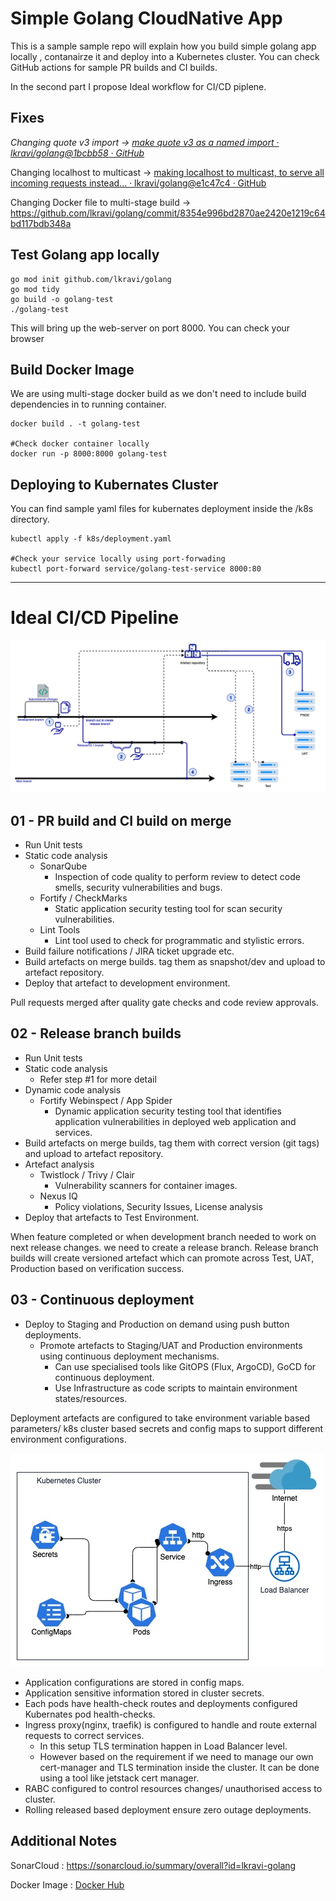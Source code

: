 # Simple Golang CloudNative App

This is a sample sample repo will explain how you build simple golang app locally , contanairze it and deploy into a Kubernetes cluster. You can check GitHub actions for sample PR builds and CI builds.

 In the second part I propose Ideal workflow for CI/CD piplene.

## Fixes

*Changing quote v3 import -> [make quote v3 as a named import · lkravi/golang@1bcbb58 · GitHub](https://github.com/lkravi/golang/commit/1bcbb58eb0785d30b5bde4602f4cddb433d41fbf)*

Changing localhost to multicast -> [making localhost to multicast, to serve all incoming requests instead… · lkravi/golang@e1c47c4 · GitHub](https://github.com/lkravi/golang/commit/e1c47c44b2389aa73c1ea8a5dce78181bf1ef105)

Changing Docker file to multi-stage build -> https://github.com/lkravi/golang/commit/8354e996bd2870ae2420e1219c64bd117bdb348a

## Test Golang app locally

```
go mod init github.com/lkravi/golang
go mod tidy
go build -o golang-test
./golang-test
```

This will bring up the web-server on port 8000. You can check your browser

## Build Docker Image

We are using multi-stage docker build as we don't need to include build dependencies in to running container.

```
docker build . -t golang-test

#Check docker container locally
docker run -p 8000:8000 golang-test
```

## Deploying to Kubernates Cluster

You can find sample yaml files for kubernates deployment inside the /k8s directory.

```
kubectl apply -f k8s/deployment.yaml

#Check your service locally using port-forwading
kubectl port-forward service/golang-test-service 8000:80
```

------------------------

## 

# Ideal CI/CD Pipeline

![Alt text](/doc_img/ci-cd-ideal.png?raw=true "Ideal CI/CD Pipleline")

## 01 - PR build and CI build on merge

* Run Unit tests
* Static code analysis
  - SonarQube
    - Inspection of code quality to perform review to detect code smells, security vulnerabilities and bugs.
  - Fortify / CheckMarks
    - Static application security testing tool for scan security vulnerabilities.
  - Lint Tools
    - Lint tool used to check for programmatic and stylistic errors.
* Build failure notifications / JIRA ticket upgrade etc.
* Build artefacts on merge builds. tag them as snapshot/dev and upload to artefact repository.
* Deploy that artefact to development environment.

Pull requests merged after quality gate checks and code review approvals.

## 02 - Release branch builds

* Run Unit tests
* Static code analysis
  - Refer step #1 for more detail
* Dynamic code analysis
  - Fortify Webinspect / App Spider
    - Dynamic application security testing tool that identifies application vulnerabilities in deployed web application and services.
* Build artefacts on merge builds, tag them with correct version (git tags) and upload to artefact repository.
* Artefact analysis
  - Twistlock / Trivy / Clair
    - Vulnerability scanners for container images.
  - Nexus IQ
    - Policy violations, Security Issues, License analysis
* Deploy that artefacts to Test Environment.

When feature completed or when development branch needed to work on next release changes. we need to create a release branch.
Release branch builds will create versioned artefact which can promote across Test, UAT, Production based on verification success.

## 03 - Continuous deployment

* Deploy to Staging and Production on demand using push button deployments.
  - Promote artefacts to Staging/UAT and Production environments using continuous deployment mechanisms.
    - Can use specialised tools like GitOPS (Flux, ArgoCD), GoCD for continuous deployment.
    - Use Infrastructure as code scripts to maintain environment states/resources.

Deployment artefacts are configured to take environment variable based parameters/ k8s cluster based secrets and config maps to support different environment configurations.

![Alt text](/doc_img/k8-cluster.png?raw=true "Ideal CI/CD Pipleline")

* Application configurations are stored in config maps.
* Application sensitive information stored in cluster secrets.
* Each pods have health-check routes and deployments configured Kubernates pod health-checks.
* Ingress proxy(nginx, traefik) is configured to handle and route external requests to correct services.
  - In this setup TLS termination happen in Load Balancer level.
  - However based on the requirement if we need to manage our own cert-manager and TLS termination inside the cluster. It can be done using a tool like jetstack cert manager.
* RABC configured to control resources changes/ unauthorised access to cluster.
* Rolling released based deployment ensure zero outage deployments.



## Additional Notes

SonarCloud : https://sonarcloud.io/summary/overall?id=lkravi-golang

Docker Image : [Docker Hub](https://hub.docker.com/r/lkravi/golang-test/tags)
